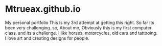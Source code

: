 # Mtrueax.github.io
My personal portfolio
This is my 3rd attempt at getting this right. So far its been very challenging. so, About me, Obviously this is my first computer class, and its a challenge. I like horses, motorcycles, old cars and tattooing. I love art and creating designs for people.
